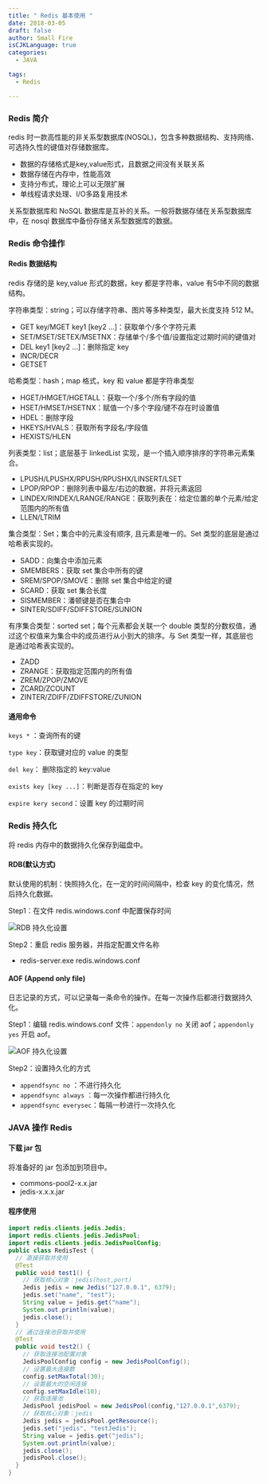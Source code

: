 ```yaml
---
title: " Redis 基本使用 "
date: 2018-03-05
draft: false
author: Small Fire
isCJKLanguage: true
categories: 
  - JAVA

tags: 
  - Redis

---
```


### Redis 简介

redis 时一款高性能的非关系型数据库(NOSQL)，包含多种数据结构、支持网络、可选持久性的键值对存储数据库。

- 数据的存储格式是key,value形式，且数据之间没有关联关系
- 数据存储在内存中，性能高效
- 支持分布式，理论上可以无限扩展
- 单线程请求处理、I/O多路复用技术

关系型数据库和 NoSQL 数据库是互补的关系。一般将数据存储在关系型数据库中，在 nosql 数据库中备份存储关系型数据库的数据。

### Redis 命令操作

#### Redis 数据结构

redis 存储的是 key,value 形式的数据，key 都是字符串，value 有5中不同的数据结构。

字符串类型：string；可以存储字符串、图片等多种类型，最大长度支持 512 M。

- GET key/MGET key1 [key2 ...]：获取单个/多个字符元素
- SET/MSET/SETEX/MSETNX：存储单个/多个值/设置指定过期时间的键值对
- DEL key1 [key2 ...]：删除指定 key
- INCR/DECR
- GETSET

哈希类型：hash；map 格式，key 和 value 都是字符串类型

- HGET/HMGET/HGETALL：获取一个/多个/所有字段的值
- HSET/HMSET/HSETNX：赋值一个/多个字段/键不存在时设置值
- HDEL：删除字段
- HKEYS/HVALS：获取所有字段名/字段值
- HEXISTS/HLEN

列表类型：list；底层基于 linkedList 实现，是一个插入顺序排序的字符串元素集合。

- LPUSH/LPUSHX/RPUSH/RPUSHX/LINSERT/LSET
- LPOP/RPOP：删除列表中最左/右边的数据，并将元素返回
- LINDEX/RINDEX/LRANGE/RANGE：获取列表在：给定位置的单个元素/给定范围内的所有值
- LLEN/LTRIM

集合类型：Set；集合中的元素没有顺序, 且元素是唯一的。Set 类型的底层是通过哈希表实现的。

- SADD：向集合中添加元素
- SMEMBERS：获取 set 集合中所有的键
- SREM/SPOP/SMOVE：删除 set 集合中给定的键
- SCARD：获取 set 集合长度
- SISMEMBER：潘顿键是否在集合中
- SINTER/SDIFF/SDIFFSTORE/SUNION

有序集合类型：sorted set；每个元素都会关联一个 double 类型的分数权值，通过这个权值来为集合中的成员进行从小到大的排序。与 Set 类型一样，其底层也是通过哈希表实现的。

- ZADD
- ZRANGE：获取指定范围内的所有值
- ZREM/ZPOP/ZMOVE
- ZCARD/ZCOUNT
- ZINTER/ZDIFF/ZDIFFSTORE/ZUNION

#### 通用命令

`keys *` ：查询所有的键

`type key`：获取键对应的 value 的类型

`del key`： 删除指定的 key:value

`exists key [key ...]`：判断是否存在指定的 key

`expire kery second`：设置 key 的过期时间 

### Redis 持久化

将 redis 内存中的数据持久化保存到磁盘中。

#### RDB(默认方式)

默认使用的机制：快照持久化，在一定的时间间隔中，检查 key 的变化情况，然后持久化数据。

Step1：在文件 redis.windows.conf 中配置保存时间

![RDB 持久化设置](/images/WEB/Redis1.png)

Step2：重启 redis 服务器，并指定配置文件名称

- redis-server.exe redis.windows.conf

#### AOF (Append only file)

日志记录的方式，可以记录每一条命令的操作。在每一次操作后都进行数据持久化。

Step1：编辑 redis.windows.conf 文件：`appendonly no` 关闭 aof；`appendonly yes` 开启 aof。

![AOF 持久化设置](/images/WEB/Redis2.png)

Step2：设置持久化的方式

- `appendfsync no` ：不进行持久化
- `appendfsync always` ：每一次操作都进行持久化
- `appendfsync everysec`：每隔一秒进行一次持久化

### JAVA 操作 Redis

#### 下载 jar 包

将准备好的 jar 包添加到项目中。

- commons-pool2-x.x.jar
- jedis-x.x.x.jar

#### 程序使用

```java
import redis.clients.jedis.Jedis;
import redis.clients.jedis.JedisPool;
import redis.clients.jedis.JedisPoolConfig;
public class RedisTest {
  // 直接获取并使用
  @Test
  public void test1() {
    // 获取核心对象：jedis(host,port)
    Jedis jedis = new Jedis("127.0.0.1", 6379);
    jedis.set("name", "test");
    String value = jedis.get("name");
    System.out.println(value);
    jedis.close();
  }
  // 通过连接池获取并使用
  @Test
  public void test2() {
    // 获取连接池配置对象
    JedisPoolConfig config = new JedisPoolConfig();
    // 设置最大连接数
    config.setMaxTotal(30);
    // 设置最大的空闲连接
    config.setMaxIdle(10);
    // 获取连接池
    JedisPool jedisPool = new JedisPool(config,"127.0.0.1",6379);
    // 获取核心对象：jedis
    Jedis jedis = jedisPool.getResource();
    jedis.set("jedis", "testJedis");
    String value = jedis.get("jedis");
    System.out.println(value);
    jedis.close();
    jedisPool.close();
  }
}
```
